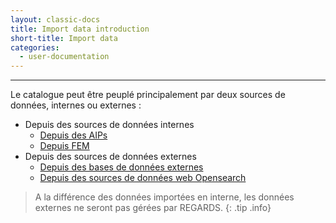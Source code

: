 ```yaml
---
layout: classic-docs
title: Import data introduction
short-title: Import data
categories:
  - user-documentation
---
```



*****************


Le catalogue peut être peuplé principalement par deux sources de données, internes ou externes :
- Depuis des sources de données internes
    - [Depuis des AIPs](/user-documentation/5-crawler/aip/)
    - [Depuis FEM](/user-documentation/5-crawler/fem/)
- Depuis des sources de données externes
    - [Depuis des bases de données externes](/user-documentation/5-crawler/configure-database/)
    - [Depuis des sources de données web Opensearch](/user-documentation/5-crawler/opensearch/)
    
    
> A la différence des données importées en interne, les données externes ne seront pas gérées par REGARDS.
{: .tip .info}